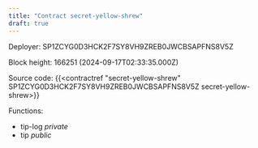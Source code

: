 ```yaml
---
title: "Contract secret-yellow-shrew"
draft: true
---
```

Deployer: SP1ZCYG0D3HCK2F7SY8VH9ZREB0JWCBSAPFNS8V5Z


 



Block height: 166251 (2024-09-17T02:33:35.000Z)

Source code: {{<contractref "secret-yellow-shrew" SP1ZCYG0D3HCK2F7SY8VH9ZREB0JWCBSAPFNS8V5Z secret-yellow-shrew>}}

Functions:

* tip-log _private_
* tip _public_
